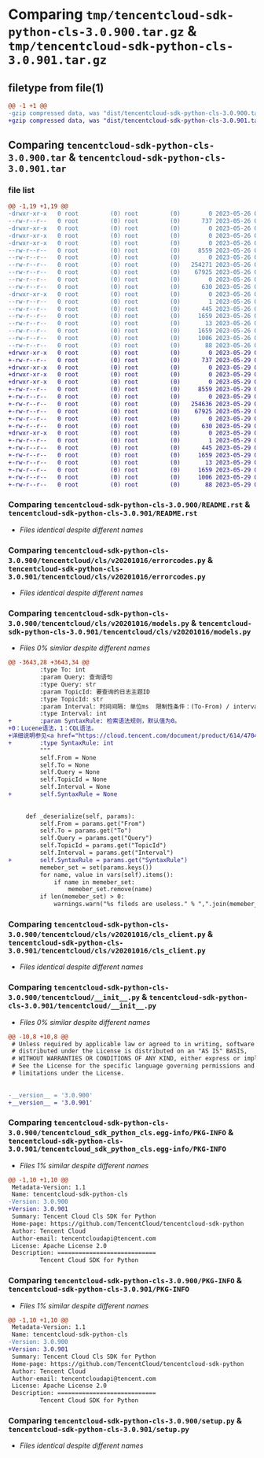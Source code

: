 # Comparing `tmp/tencentcloud-sdk-python-cls-3.0.900.tar.gz` & `tmp/tencentcloud-sdk-python-cls-3.0.901.tar.gz`

## filetype from file(1)

```diff
@@ -1 +1 @@
-gzip compressed data, was "dist/tencentcloud-sdk-python-cls-3.0.900.tar", last modified: Fri May 26 02:14:39 2023, max compression
+gzip compressed data, was "dist/tencentcloud-sdk-python-cls-3.0.901.tar", last modified: Mon May 29 02:23:39 2023, max compression
```

## Comparing `tencentcloud-sdk-python-cls-3.0.900.tar` & `tencentcloud-sdk-python-cls-3.0.901.tar`

### file list

```diff
@@ -1,19 +1,19 @@
-drwxr-xr-x   0 root         (0) root         (0)        0 2023-05-26 02:14:39.000000 tencentcloud-sdk-python-cls-3.0.900/
--rw-r--r--   0 root         (0) root         (0)      737 2023-05-26 02:14:39.000000 tencentcloud-sdk-python-cls-3.0.900/README.rst
-drwxr-xr-x   0 root         (0) root         (0)        0 2023-05-26 02:14:39.000000 tencentcloud-sdk-python-cls-3.0.900/tencentcloud/
-drwxr-xr-x   0 root         (0) root         (0)        0 2023-05-26 02:14:39.000000 tencentcloud-sdk-python-cls-3.0.900/tencentcloud/cls/
-drwxr-xr-x   0 root         (0) root         (0)        0 2023-05-26 02:14:39.000000 tencentcloud-sdk-python-cls-3.0.900/tencentcloud/cls/v20201016/
--rw-r--r--   0 root         (0) root         (0)     8559 2023-05-26 02:14:39.000000 tencentcloud-sdk-python-cls-3.0.900/tencentcloud/cls/v20201016/errorcodes.py
--rw-r--r--   0 root         (0) root         (0)        0 2023-05-26 02:14:39.000000 tencentcloud-sdk-python-cls-3.0.900/tencentcloud/cls/v20201016/__init__.py
--rw-r--r--   0 root         (0) root         (0)   254271 2023-05-26 02:14:39.000000 tencentcloud-sdk-python-cls-3.0.900/tencentcloud/cls/v20201016/models.py
--rw-r--r--   0 root         (0) root         (0)    67925 2023-05-26 02:14:39.000000 tencentcloud-sdk-python-cls-3.0.900/tencentcloud/cls/v20201016/cls_client.py
--rw-r--r--   0 root         (0) root         (0)        0 2023-05-26 02:14:39.000000 tencentcloud-sdk-python-cls-3.0.900/tencentcloud/cls/__init__.py
--rw-r--r--   0 root         (0) root         (0)      630 2023-05-26 02:14:39.000000 tencentcloud-sdk-python-cls-3.0.900/tencentcloud/__init__.py
-drwxr-xr-x   0 root         (0) root         (0)        0 2023-05-26 02:14:39.000000 tencentcloud-sdk-python-cls-3.0.900/tencentcloud_sdk_python_cls.egg-info/
--rw-r--r--   0 root         (0) root         (0)        1 2023-05-26 02:14:39.000000 tencentcloud-sdk-python-cls-3.0.900/tencentcloud_sdk_python_cls.egg-info/dependency_links.txt
--rw-r--r--   0 root         (0) root         (0)      445 2023-05-26 02:14:39.000000 tencentcloud-sdk-python-cls-3.0.900/tencentcloud_sdk_python_cls.egg-info/SOURCES.txt
--rw-r--r--   0 root         (0) root         (0)     1659 2023-05-26 02:14:39.000000 tencentcloud-sdk-python-cls-3.0.900/tencentcloud_sdk_python_cls.egg-info/PKG-INFO
--rw-r--r--   0 root         (0) root         (0)       13 2023-05-26 02:14:39.000000 tencentcloud-sdk-python-cls-3.0.900/tencentcloud_sdk_python_cls.egg-info/top_level.txt
--rw-r--r--   0 root         (0) root         (0)     1659 2023-05-26 02:14:39.000000 tencentcloud-sdk-python-cls-3.0.900/PKG-INFO
--rw-r--r--   0 root         (0) root         (0)     1006 2023-05-26 02:14:39.000000 tencentcloud-sdk-python-cls-3.0.900/setup.py
--rw-r--r--   0 root         (0) root         (0)       88 2023-05-26 02:14:39.000000 tencentcloud-sdk-python-cls-3.0.900/setup.cfg
+drwxr-xr-x   0 root         (0) root         (0)        0 2023-05-29 02:23:39.000000 tencentcloud-sdk-python-cls-3.0.901/
+-rw-r--r--   0 root         (0) root         (0)      737 2023-05-29 02:23:38.000000 tencentcloud-sdk-python-cls-3.0.901/README.rst
+drwxr-xr-x   0 root         (0) root         (0)        0 2023-05-29 02:23:39.000000 tencentcloud-sdk-python-cls-3.0.901/tencentcloud/
+drwxr-xr-x   0 root         (0) root         (0)        0 2023-05-29 02:23:39.000000 tencentcloud-sdk-python-cls-3.0.901/tencentcloud/cls/
+drwxr-xr-x   0 root         (0) root         (0)        0 2023-05-29 02:23:39.000000 tencentcloud-sdk-python-cls-3.0.901/tencentcloud/cls/v20201016/
+-rw-r--r--   0 root         (0) root         (0)     8559 2023-05-29 02:23:38.000000 tencentcloud-sdk-python-cls-3.0.901/tencentcloud/cls/v20201016/errorcodes.py
+-rw-r--r--   0 root         (0) root         (0)        0 2023-05-29 02:23:38.000000 tencentcloud-sdk-python-cls-3.0.901/tencentcloud/cls/v20201016/__init__.py
+-rw-r--r--   0 root         (0) root         (0)   254636 2023-05-29 02:23:38.000000 tencentcloud-sdk-python-cls-3.0.901/tencentcloud/cls/v20201016/models.py
+-rw-r--r--   0 root         (0) root         (0)    67925 2023-05-29 02:23:38.000000 tencentcloud-sdk-python-cls-3.0.901/tencentcloud/cls/v20201016/cls_client.py
+-rw-r--r--   0 root         (0) root         (0)        0 2023-05-29 02:23:38.000000 tencentcloud-sdk-python-cls-3.0.901/tencentcloud/cls/__init__.py
+-rw-r--r--   0 root         (0) root         (0)      630 2023-05-29 02:23:38.000000 tencentcloud-sdk-python-cls-3.0.901/tencentcloud/__init__.py
+drwxr-xr-x   0 root         (0) root         (0)        0 2023-05-29 02:23:39.000000 tencentcloud-sdk-python-cls-3.0.901/tencentcloud_sdk_python_cls.egg-info/
+-rw-r--r--   0 root         (0) root         (0)        1 2023-05-29 02:23:39.000000 tencentcloud-sdk-python-cls-3.0.901/tencentcloud_sdk_python_cls.egg-info/dependency_links.txt
+-rw-r--r--   0 root         (0) root         (0)      445 2023-05-29 02:23:39.000000 tencentcloud-sdk-python-cls-3.0.901/tencentcloud_sdk_python_cls.egg-info/SOURCES.txt
+-rw-r--r--   0 root         (0) root         (0)     1659 2023-05-29 02:23:39.000000 tencentcloud-sdk-python-cls-3.0.901/tencentcloud_sdk_python_cls.egg-info/PKG-INFO
+-rw-r--r--   0 root         (0) root         (0)       13 2023-05-29 02:23:39.000000 tencentcloud-sdk-python-cls-3.0.901/tencentcloud_sdk_python_cls.egg-info/top_level.txt
+-rw-r--r--   0 root         (0) root         (0)     1659 2023-05-29 02:23:39.000000 tencentcloud-sdk-python-cls-3.0.901/PKG-INFO
+-rw-r--r--   0 root         (0) root         (0)     1006 2023-05-29 02:23:38.000000 tencentcloud-sdk-python-cls-3.0.901/setup.py
+-rw-r--r--   0 root         (0) root         (0)       88 2023-05-29 02:23:39.000000 tencentcloud-sdk-python-cls-3.0.901/setup.cfg
```

### Comparing `tencentcloud-sdk-python-cls-3.0.900/README.rst` & `tencentcloud-sdk-python-cls-3.0.901/README.rst`

 * *Files identical despite different names*

### Comparing `tencentcloud-sdk-python-cls-3.0.900/tencentcloud/cls/v20201016/errorcodes.py` & `tencentcloud-sdk-python-cls-3.0.901/tencentcloud/cls/v20201016/errorcodes.py`

 * *Files identical despite different names*

### Comparing `tencentcloud-sdk-python-cls-3.0.900/tencentcloud/cls/v20201016/models.py` & `tencentcloud-sdk-python-cls-3.0.901/tencentcloud/cls/v20201016/models.py`

 * *Files 0% similar despite different names*

```diff
@@ -3643,28 +3643,34 @@
         :type To: int
         :param Query: 查询语句
         :type Query: str
         :param TopicId: 要查询的日志主题ID
         :type TopicId: str
         :param Interval: 时间间隔: 单位ms  限制性条件：(To-From) / interval <= 200
         :type Interval: int
+        :param SyntaxRule: 检索语法规则，默认值为0。
+0：Lucene语法，1：CQL语法。
+详细说明参见<a href="https://cloud.tencent.com/document/product/614/47044#RetrievesConditionalRules" target="_blank">检索条件语法规则</a>
+        :type SyntaxRule: int
         """
         self.From = None
         self.To = None
         self.Query = None
         self.TopicId = None
         self.Interval = None
+        self.SyntaxRule = None
 
 
     def _deserialize(self, params):
         self.From = params.get("From")
         self.To = params.get("To")
         self.Query = params.get("Query")
         self.TopicId = params.get("TopicId")
         self.Interval = params.get("Interval")
+        self.SyntaxRule = params.get("SyntaxRule")
         memeber_set = set(params.keys())
         for name, value in vars(self).items():
             if name in memeber_set:
                 memeber_set.remove(name)
         if len(memeber_set) > 0:
             warnings.warn("%s fileds are useless." % ",".join(memeber_set))
```

### Comparing `tencentcloud-sdk-python-cls-3.0.900/tencentcloud/cls/v20201016/cls_client.py` & `tencentcloud-sdk-python-cls-3.0.901/tencentcloud/cls/v20201016/cls_client.py`

 * *Files identical despite different names*

### Comparing `tencentcloud-sdk-python-cls-3.0.900/tencentcloud/__init__.py` & `tencentcloud-sdk-python-cls-3.0.901/tencentcloud/__init__.py`

 * *Files 0% similar despite different names*

```diff
@@ -10,8 +10,8 @@
 # Unless required by applicable law or agreed to in writing, software
 # distributed under the License is distributed on an "AS IS" BASIS,
 # WITHOUT WARRANTIES OR CONDITIONS OF ANY KIND, either express or implied.
 # See the License for the specific language governing permissions and
 # limitations under the License.
 
 
-__version__ = '3.0.900'
+__version__ = '3.0.901'
```

### Comparing `tencentcloud-sdk-python-cls-3.0.900/tencentcloud_sdk_python_cls.egg-info/PKG-INFO` & `tencentcloud-sdk-python-cls-3.0.901/tencentcloud_sdk_python_cls.egg-info/PKG-INFO`

 * *Files 1% similar despite different names*

```diff
@@ -1,10 +1,10 @@
 Metadata-Version: 1.1
 Name: tencentcloud-sdk-python-cls
-Version: 3.0.900
+Version: 3.0.901
 Summary: Tencent Cloud Cls SDK for Python
 Home-page: https://github.com/TencentCloud/tencentcloud-sdk-python
 Author: Tencent Cloud
 Author-email: tencentcloudapi@tencent.com
 License: Apache License 2.0
 Description: ============================
         Tencent Cloud SDK for Python
```

### Comparing `tencentcloud-sdk-python-cls-3.0.900/PKG-INFO` & `tencentcloud-sdk-python-cls-3.0.901/PKG-INFO`

 * *Files 1% similar despite different names*

```diff
@@ -1,10 +1,10 @@
 Metadata-Version: 1.1
 Name: tencentcloud-sdk-python-cls
-Version: 3.0.900
+Version: 3.0.901
 Summary: Tencent Cloud Cls SDK for Python
 Home-page: https://github.com/TencentCloud/tencentcloud-sdk-python
 Author: Tencent Cloud
 Author-email: tencentcloudapi@tencent.com
 License: Apache License 2.0
 Description: ============================
         Tencent Cloud SDK for Python
```

### Comparing `tencentcloud-sdk-python-cls-3.0.900/setup.py` & `tencentcloud-sdk-python-cls-3.0.901/setup.py`

 * *Files identical despite different names*

